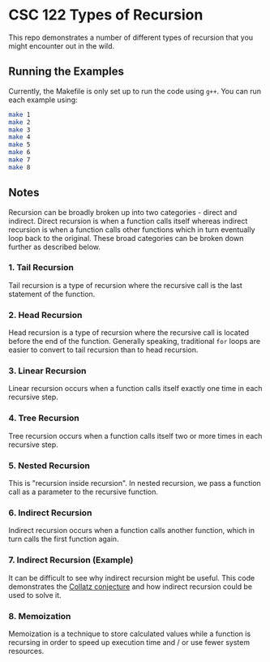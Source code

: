 # CSC 122 Types of Recursion

This repo demonstrates a number of different types of recursion that you might encounter out in the wild.

## Running the Examples

Currently, the Makefile is only set up to run the code using `g++`. You can run each example using:

```bash
make 1
make 2
make 3
make 4
make 5
make 6
make 7
make 8
```

## Notes

Recursion can be broadly broken up into two categories - direct and indirect. Direct recursion is when a function calls itself whereas indirect recursion is when a function calls other functions which in turn eventually loop back to the original. These broad categories can be broken down further as described below.

### 1. Tail Recursion

Tail recursion is a type of recursion where the recursive call is the last statement of the function.

### 2. Head Recursion

Head recursion is a type of recursion where the recursive call is located before the end of the function. Generally speaking, traditional `for` loops are easier to convert to tail recursion than to head recursion.

### 3. Linear Recursion

Linear recursion occurs when a function calls itself exactly one time in each recursive step.

### 4. Tree Recursion

Tree recursion occurs when a function calls itself two or more times in each recursive step.

### 5. Nested Recursion

This is "recursion inside recursion". In nested recursion, we pass a function call as a parameter to the recursive function.

### 6. Indirect Recursion

Indirect recursion occurs when a function calls another function, which in turn calls the first function again.

### 7. Indirect Recursion (Example)

It can be difficult to see why indirect recursion might be useful. This code demonstrates the [Collatz conjecture](https://en.wikipedia.org/wiki/Collatz_conjecture) and how indirect recursion could be used to solve it.

### 8. Memoization

Memoization is a technique to store calculated values while a function is recursing in order to speed up execution time and / or use fewer system resources.
